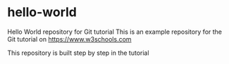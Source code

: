 # hello-world
Hello World repository for Git tutorial
This is an example repository for the Git tutorial on 
https://www.w3schools.com


This repository is built step by step in the tutorial